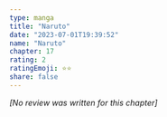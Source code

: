 ```yaml
---
type: manga
title: "Naruto"
date: "2023-07-01T19:39:52"
name: "Naruto"
chapter: 17
rating: 2
ratingEmoji: ⭐️⭐️
share: false
---
```


*[No review was written for this chapter]*
